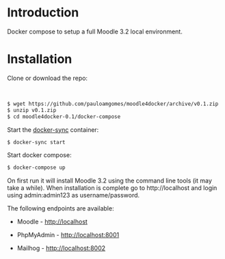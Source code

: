 # Introduction
Docker compose to setup a full Moodle 3.2 local environment.

# Installation
Clone or download the repo:

 
```bash
$ wget https://github.com/pauloamgomes/moodle4docker/archive/v0.1.zip
$ unzip v0.1.zip
$ cd moodle4docker-0.1/docker-compose
```

Start the [docker-sync](http://docker-sync.io) container:


```bash
$ docker-sync start
```

Start docker compose:

```bash
$ docker-compose up
```

On first run it will install Moodle 3.2 using the command line tools (it may
take a while). When installation is complete go to http://localhost and login
using admin:admin123 as username/password.

The following endpoints are available: 

- Moodle - [http://localhost](http://localhost )

- PhpMyAdmin -  [http://localhost:8001](http://localhost:8001 )

- Mailhog -  [http://localhost:8002](http://localhost:8002 )
